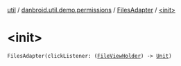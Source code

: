 [util](../../index.md) / [danbroid.util.demo.permissions](../index.md) / [FilesAdapter](index.md) / [&lt;init&gt;](./-init-.md)

# &lt;init&gt;

`FilesAdapter(clickListener: (`[`FileViewHolder`](../-file-view-holder/index.md)`) -> `[`Unit`](https://kotlinlang.org/api/latest/jvm/stdlib/kotlin/-unit/index.html)`)`